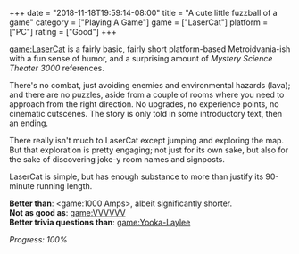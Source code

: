 +++
date = "2018-11-18T19:59:14-08:00"
title = "A cute little fuzzball of a game"
category = ["Playing A Game"]
game = ["LaserCat"]
platform = ["PC"]
rating = ["Good"]
+++

<game:LaserCat> is a fairly basic, fairly short platform-based Metroidvania-ish with a fun sense of humor, and a surprising amount of <i>Mystery Science Theater 3000</i> references.

There's no combat, just avoiding enemies and environmental hazards (lava); and there are no puzzles, aside from a couple of rooms where you need to approach from the right direction.  No upgrades, no experience points, no cinematic cutscenes.  The story is only told in some introductory text, then an ending.

There really isn't much to LaserCat except jumping and exploring the map.  But that exploration is pretty engaging; not just for its own sake, but also for the sake of discovering joke-y room names and signposts.

LaserCat is simple, but has enough substance to more than justify its 90-minute running length.

<b>Better than</b>: <game:1000 Amps>, albeit significantly shorter.  
<b>Not as good as</b>: <game:VVVVVV>  
<b>Better trivia questions than</b>: <game:Yooka-Laylee>

<i>Progress: 100\%</i>
